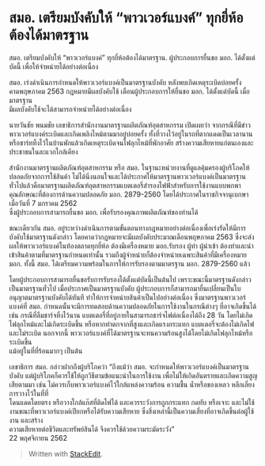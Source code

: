 สมอ. เตรียมบังคับให้ “พาวเวอร์แบงค์” ทุกยี่ห้อต้องได้มาตรฐาน
===

สมอ. เตรียมบังคับให้ “พาวเวอร์แบงค์” ทุกยี่ห้อต้องได้มาตรฐาน. ผู้ประกอบการยื่นขอ มอก. ได้ตั้งแต่บัดนี้ เพื่อให้จำหน่ายได้อย่างต่อเนื่อง

สมอ. เร่งดำเนินการกำหนดให้พาวเวอร์แบงค์เป็นมาตรฐานบังคับ หลังพบเกิดเหตุระเบิดบ่อยครั้ง  
คาดพฤษภาคม 2563 กฎหมายมีผลบังคับใช้ เตือนผู้ประกอบการให้ยื่นขอ มอก. ได้ตั้งแต่บัดนี้ เมื่อมาตรฐาน  
มีผลบังคับใช้จะได้สามารถจำหน่ายได้อย่างต่อเนื่อง

นายวันชัย พนมชัย เลขาธิการสำนักงานมาตรฐานผลิตภัณฑ์อุตสาหกรรม เปิดเผยว่า จากกรณีที่มีข่าว พาวเวอร์แบงค์ระเบิดและเกิดเพลิงไหม้ตามมาอยู่บ่อยครั้ง ทั้งที่วางไว้อยู่ในรถที่ตากแดดเป็นเวลานาน หรือชาร์ททิ้งไว้ในบ้านพักแล้วเกิดเหตุระเบิดจนไฟลุกไหม้ที่พักอาศัย สร้างความเสียหายแก่ตนเองและประชาชนในละแวกใกล้เคียง

สำนักงานมาตรฐานผลิตภัณฑ์อุตสาหกรรม หรือ สมอ. ในฐานะหน่วยงานที่ดูแลคุ้มครองผู้บริโภคให้ปลอดภัยจากการใช้สินค้า ไม่ได้นิ่งนอนใจและได้ประกาศให้มาตรฐานพาวเวอร์แบงค์เป็นมาตรฐานทั่วไปแล้วคือมาตรฐานผลิตภัณฑ์อุตสาหกรรมแบตเตอรี่สำรองไฟฟ้าสำหรับการใช้งานแบบพกพา คุณลักษณะที่ต้องการด้านความปลอดภัย มอก. 2879-2560 โดยได้ประกาศในราชกิจจานุเบกษา เมื่อวันที่ 7 มกราคม 2562  
ซึ่งผู้ประกอบการสามารถยื่นขอ มอก. เพื่อรับรองคุณภาพผลิตภัณฑ์ของท่านได้

ขณะเดียวกัน สมอ. อยู่ระหว่างดำเนินการตามขั้นตอนทางกฎหมายอย่างต่อเนื่องเพื่อเร่งรัดให้มีการบังคับใช้มาตรฐานดังกล่าว โดยคาดว่ากฎหมายจะมีผลบังคับประมาณเดือนพฤษภาคม 2563 ซึ่งจะส่งผลให้พาวเวอร์แบงค์ในท้องตลาดทุกยี่ห้อ ต้องมีเครื่องหมาย มอก.รับรอง ผู้ทำ ผู้นำเข้า ต้องทำและนำเข้าสินค้าตามที่มาตรฐานกำหนดเท่านั้น รวมถึงผู้จำหน่ายก็ต้องจำหน่ายเฉพาะสินค้าที่มีเครื่องหมาย มอก. ทั้งนี้ สมอ. ได้เตรียมความพร้อมในการให้การรับรองตามมาตรฐาน มอก. 2879-2560 แล้ว

โดยผู้ประกอบการสามารถยื่นขอรับการรับรองได้ตั้งแต่บัดนี้เป็นต้นไป เพราะขณะนี้มาตรฐานดังกล่าวเป็นมาตรฐานทั่วไป เมื่อประกาศเป็นมาตรฐานบังคับ ผู้ประกอบการก็สามารถมายื่นเปลี่ยนเป็นใบอนุญาตมาตรฐานบังคับได้ทันที ทำให้การจำหน่ายสินค้าเป็นไปอย่างต่อเนื่อง ซึ่งมาตรฐานพาวเวอร์แบงค์ที่ สมอ. กำหนดนั้นจะมีการทดสอบด้านความปลอดภัยในการใช้งานในกรณีต่างๆ ที่อาจเกิดขึ้นได้ เช่น กรณีที่ลืมชาร์จทิ้งไว้นาน แบตเตอรี่ที่อยู่ภายในสามารถชาร์จไฟต่อเนื่องได้ถึง 28 วัน โดยไม่เกิดไฟลุกไหม้และไม่เกิดระเบิดขึ้น หรือหากทำตกจากที่สูงและเกิดแรงกระแทก แบตเตอรี่จะต้องไม่เกิดไฟและไม่ระเบิด นอกจากนี้ พาวเวอร์แบงค์ที่ได้มาตรฐานจะทนความร้อนสูงได้โดยไม่เกิดไฟลุกไหม้หรือระเบิดขึ้น  
แม้อยู่ในที่ที่ร้อนมากๆ เป็นต้น

เลขาธิการ สมอ. กล่าวฝากถึงผู้บริโภคว่า “ถึงแม้ว่า สมอ. จะกำหนดให้พาวเวอร์แบงค์เป็นมาตรฐานบังคับ แต่ผู้บริโภคก็ควรใช้ให้ถูกวิธีตามข้อแนะนำในการใช้งาน เพื่อไม่ให้เกิดอันตรายและเกิดความสูญเสียตามมา เช่น ไม่ควรเก็บพาวเวอร์แบงค์ไว้ใกล้แหล่งความร้อน ความชื้น น้ำหรือของเหลว หลีกเลี่ยงการวางไว้ในที่ที่  
โดนแดดโดยตรง หรือวางใกล้แก๊สที่ติดไฟได้ และควรระวังการถูกกระแทก กดทับ หรือเจาะ และไม่ใช้งานขณะที่พาวเวอร์แบงค์เปียกหรือได้รับความเสียหาย ซึ่งสิ่งเหล่านี้เป็นความเสี่ยงที่อาจเกิดขึ้นต่อผู้ใช้งาน และสร้าง  
ความเสียหายต่อชีวิตและทรัพย์สินได้ จึงควรใช้ด้วยความระมัดระวัง”  
22 พฤศจิกายน 2562

> Written with [StackEdit](https://stackedit.io/).
<!--stackedit_data:
eyJoaXN0b3J5IjpbLTEzMTE0MDk0NDddfQ==
-->